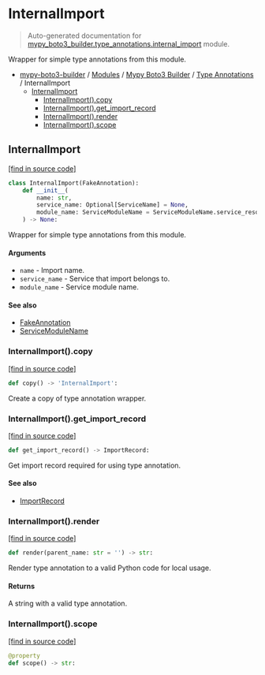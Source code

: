 # InternalImport

> Auto-generated documentation for [mypy_boto3_builder.type_annotations.internal_import](https://github.com/vemel/mypy_boto3_builder/blob/master/mypy_boto3_builder/type_annotations/internal_import.py) module.

Wrapper for simple type annotations from this module.

- [mypy-boto3-builder](../../README.md#mypy_boto3_builder) / [Modules](../../MODULES.md#mypy-boto3-builder-modules) / [Mypy Boto3 Builder](../index.md#mypy-boto3-builder) / [Type Annotations](index.md#type-annotations) / InternalImport
    - [InternalImport](#internalimport)
        - [InternalImport().copy](#internalimportcopy)
        - [InternalImport().get_import_record](#internalimportget_import_record)
        - [InternalImport().render](#internalimportrender)
        - [InternalImport().scope](#internalimportscope)

## InternalImport

[[find in source code]](https://github.com/vemel/mypy_boto3_builder/blob/master/mypy_boto3_builder/type_annotations/internal_import.py#L16)

```python
class InternalImport(FakeAnnotation):
    def __init__(
        name: str,
        service_name: Optional[ServiceName] = None,
        module_name: ServiceModuleName = ServiceModuleName.service_resource,
    ) -> None:
```

Wrapper for simple type annotations from this module.

#### Arguments

- `name` - Import name.
- `service_name` - Service that import belongs to.
- `module_name` - Service module name.

#### See also

- [FakeAnnotation](fake_annotation.md#fakeannotation)
- [ServiceModuleName](../enums/service_module_name.md#servicemodulename)

### InternalImport().copy

[[find in source code]](https://github.com/vemel/mypy_boto3_builder/blob/master/mypy_boto3_builder/type_annotations/internal_import.py#L62)

```python
def copy() -> 'InternalImport':
```

Create a copy of type annotation wrapper.

### InternalImport().get_import_record

[[find in source code]](https://github.com/vemel/mypy_boto3_builder/blob/master/mypy_boto3_builder/type_annotations/internal_import.py#L49)

```python
def get_import_record() -> ImportRecord:
```

Get import record required for using type annotation.

#### See also

- [ImportRecord](../import_helpers/import_record.md#importrecord)

### InternalImport().render

[[find in source code]](https://github.com/vemel/mypy_boto3_builder/blob/master/mypy_boto3_builder/type_annotations/internal_import.py#L36)

```python
def render(parent_name: str = '') -> str:
```

Render type annotation to a valid Python code for local usage.

#### Returns

A string with a valid type annotation.

### InternalImport().scope

[[find in source code]](https://github.com/vemel/mypy_boto3_builder/blob/master/mypy_boto3_builder/type_annotations/internal_import.py#L45)

```python
@property
def scope() -> str:
```
